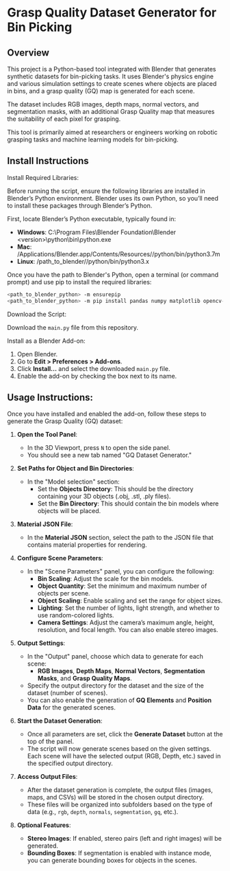# Grasp Quality Dataset Generator for Bin Picking

## Overview

This project is a Python-based tool integrated with Blender that generates synthetic datasets for bin-picking tasks. It uses Blender's physics engine and various simulation settings to create scenes where objects are placed in bins, and a grasp quality (GQ) map is generated for each scene.

The dataset includes RGB images, depth maps, normal vectors, and segmentation masks, with an additional Grasp Quality map that measures the suitability of each pixel for grasping.

This tool is primarily aimed at researchers or engineers working on robotic grasping tasks and machine learning models for bin-picking.

## Install Instructions

Install Required Libraries:

Before running the script, ensure the following libraries are installed in Blender’s Python environment. Blender uses its own Python, so you’ll need to install these packages through Blender’s Python.

First, locate Blender’s Python executable, typically found in:

- **Windows**: C:\Program Files\Blender Foundation\Blender <version>\<version>\python\bin\python.exe
- **Mac**: /Applications/Blender.app/Contents/Resources/<version>/python/bin/python3.7m
- **Linux**: /path_to_blender/<version>/python/bin/python3.x

Once you have the path to Blender's Python, open a terminal (or command prompt) and use pip to install the required libraries:

```bash
<path_to_blender_python> -m ensurepip
<path_to_blender_python> -m pip install pandas numpy matplotlib opencv-python OpenEXR Imath Pillow scikit-image scipy scikit-learn imageio
```

Download the Script:

Download the `main.py` file from this repository.

Install as a Blender Add-on:

1. Open Blender.
2. Go to **Edit > Preferences > Add-ons**.
3. Click **Install...** and select the downloaded `main.py` file.
4. Enable the add-on by checking the box next to its name.


## Usage Instructions:

Once you have installed and enabled the add-on, follow these steps to generate the Grasp Quality (GQ) dataset:

1. **Open the Tool Panel**:
   - In the 3D Viewport, press `N` to open the side panel.
   - You should see a new tab named "GQ Dataset Generator."

2. **Set Paths for Object and Bin Directories**:
   - In the "Model selection" section:
     - Set the **Objects Directory**: This should be the directory containing your 3D objects (.obj, .stl, .ply files).
     - Set the **Bin Directory**: This should contain the bin models where objects will be placed.

3. **Material JSON File**:
   - In the **Material JSON** section, select the path to the JSON file that contains material properties for rendering.

4. **Configure Scene Parameters**:
   - In the "Scene Parameters" panel, you can configure the following:
     - **Bin Scaling**: Adjust the scale for the bin models.
     - **Object Quantity**: Set the minimum and maximum number of objects per scene.
     - **Object Scaling**: Enable scaling and set the range for object sizes.
     - **Lighting**: Set the number of lights, light strength, and whether to use random-colored lights.
     - **Camera Settings**: Adjust the camera’s maximum angle, height, resolution, and focal length. You can also enable stereo images.

5. **Output Settings**:
   - In the "Output" panel, choose which data to generate for each scene:
     - **RGB Images**, **Depth Maps**, **Normal Vectors**, **Segmentation Masks**, and **Grasp Quality Maps**.
   - Specify the output directory for the dataset and the size of the dataset (number of scenes).
   - You can also enable the generation of **GQ Elements** and **Position Data** for the generated scenes.

6. **Start the Dataset Generation**:
   - Once all parameters are set, click the **Generate Dataset** button at the top of the panel.
   - The script will now generate scenes based on the given settings. Each scene will have the selected output (RGB, Depth, etc.) saved in the specified output directory.

7. **Access Output Files**:
   - After the dataset generation is complete, the output files (images, maps, and CSVs) will be stored in the chosen output directory.
   - These files will be organized into subfolders based on the type of data (e.g., `rgb`, `depth`, `normals`, `segmentation`, `gq`, etc.).

8. **Optional Features**:
   - **Stereo Images**: If enabled, stereo pairs (left and right images) will be generated.
   - **Bounding Boxes**: If segmentation is enabled with instance mode, you can generate bounding boxes for objects in the scenes.
